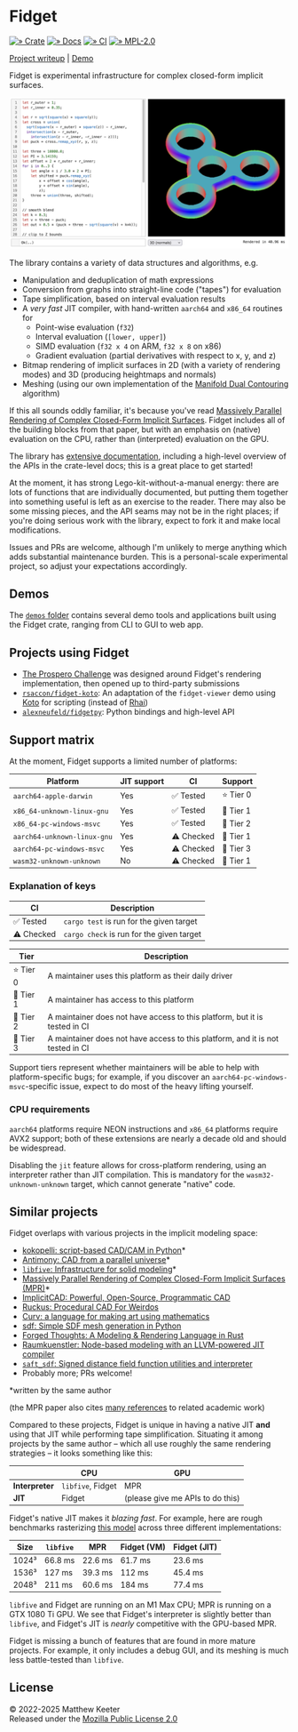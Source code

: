 # Fidget
[![» Crate](https://badgen.net/crates/v/fidget)](https://crates.io/crates/fidget)
[![» Docs](https://badgen.net/badge/api/docs.rs/df3600)](https://docs.rs/fidget/)
[![» CI](https://badgen.net/github/checks/mkeeter/fidget/main)](https://github.com/mkeeter/fidget/actions/)
[![» MPL-2.0](https://badgen.net/github/license/mkeeter/fidget)](LICENSE.txt)

[Project writeup](https://mattkeeter.com/projects/fidget) | [Demo](https://mattkeeter.com/projects/fidget/demo)

Fidget is experimental infrastructure for complex closed-form implicit surfaces.

[![screenshot of web editor](demos/web-editor/screenshot.png)](https://mattkeeter.com/projects/fidget/demo)

The library contains a variety of data structures and algorithms, e.g.

- Manipulation and deduplication of math expressions
- Conversion from graphs into straight-line code ("tapes") for evaluation
- Tape simplification, based on interval evaluation results
- A _very fast_ JIT compiler, with hand-written `aarch64` and `x86_64` routines
  for
    - Point-wise evaluation (`f32`)
    - Interval evaluation (`[lower, upper]`)
    - SIMD evaluation (`f32 x 4` on ARM, `f32 x 8` on x86)
    - Gradient evaluation (partial derivatives with respect to x, y, and z)
- Bitmap rendering of implicit surfaces in 2D (with a variety of rendering
  modes) and 3D (producing heightmaps and normals)
- Meshing (using our own implementation of the
  [Manifold Dual Contouring](https://people.engr.tamu.edu/schaefer/research/dualsimp_tvcg.pdf)
  algorithm)

If this all sounds oddly familiar, it's because you've read
[Massively Parallel Rendering of Complex Closed-Form Implicit Surfaces](https://www.mattkeeter.com/research/mpr/).
Fidget includes all of the building blocks from that paper, but with an emphasis
on (native) evaluation on the CPU, rather than (interpreted) evaluation on the
GPU.

The library has [extensive documentation](https://docs.rs/fidget/latest/fidget/),
including a high-level overview of the APIs in the crate-level docs; this is a
great place to get started!

At the moment, it has strong Lego-kit-without-a-manual energy: there are lots of
functions that are individually documented, but putting them together into
something useful is left as an exercise to the reader.  There may also be some
missing pieces, and the API seams may not be in the right places; if you're
doing serious work with the library, expect to fork it and make local
modifications.

Issues and PRs are welcome, although I'm unlikely to merge anything which adds
substantial maintenance burden.  This is a personal-scale experimental project,
so adjust your expectations accordingly.

## Demos
The [`demos` folder](demos/README.md) contains several demo tools and
applications built using the Fidget crate,
ranging from CLI to GUI to web app.

## Projects using Fidget
- [The Prospero Challenge](https://mattkeeter.com/projects/prospero) was
  designed around Fidget's rendering implementation, then opened up to
  third-party submissions
- [`rsaccon/fidget-koto`](https://github.com/rsaccon/fidget-koto): An adaptation
  of the `fidget-viewer` demo using [Koto](https://koto.dev/) for scripting
  (instead of [Rhai](https://rhai.rs))
- [`alexneufeld/fidgetpy`](https://github.com/alexneufeld/fidgetpy): Python
  bindings and high-level API

## Support matrix
At the moment, Fidget supports a limited number of platforms:

| Platform                    | JIT support | CI         | Support   |
|-----------------------------|-------------|------------|-----------|
| `aarch64-apple-darwin`      | Yes         | ✅ Tested  | ⭐️ Tier 0 |
| `x86_64-unknown-linux-gnu`  | Yes         | ✅ Tested  | 🥇 Tier 1 |
| `x86_64-pc-windows-msvc`    | Yes         | ✅ Tested  | 🥈 Tier 2 |
| `aarch64-unknown-linux-gnu` | Yes         | ⚠️  Checked | 🥇 Tier 1 |
| `aarch64-pc-windows-msvc`   | Yes         | ⚠️  Checked | 🥉 Tier 3 |
| `wasm32-unknown-unknown`    | No          | ⚠️  Checked | 🥇 Tier 1 |

### Explanation of keys
| CI         | Description                               |
|------------|-------------------------------------------|
| ✅ Tested  | `cargo test` is run for the given target  |
| ⚠️  Checked | `cargo check` is run for the given target |

| Tier      | Description                                                                    |
|-----------|--------------------------------------------------------------------------------|
| ⭐️ Tier 0 | A maintainer uses this platform as their daily driver                          |
| 🥇 Tier 1 | A maintainer has access to this platform                                       |
| 🥈 Tier 2 | A maintainer does not have access to this platform, but it is tested in CI     |
| 🥉 Tier 3 | A maintainer does not have access to this platform, and it is not tested in CI |

Support tiers represent whether maintainers will be able to help with
platform-specific bugs; for example, if you discover an
`aarch64-pc-windows-msvc`-specific issue, expect to do most of the heavy lifting
yourself.

### CPU requirements
`aarch64` platforms require NEON instructions and `x86_64` platforms require
AVX2 support; both of these extensions are nearly a decade old and should be
widespread.

Disabling the `jit` feature allows for cross-platform rendering, using an
interpreter rather than JIT compilation.  This is mandatory for the
`wasm32-unknown-unknown` target, which cannot generate "native" code.

## Similar projects
Fidget overlaps with various projects in the implicit modeling space:

- [kokopelli: script-based CAD/CAM in Python](https://mattkeeter.com/projects/kokopelli)*
- [Antimony: CAD from a parallel universe](https://mattkeeter.com/projects/antimony)*
- [`libfive`: Infrastructure for solid modeling](https://libfive.com)*
- [Massively Parallel Rendering of Complex Closed-Form Implicit Surfaces (MPR)](https://github.com/mkeeter/mpr)*
- [ImplicitCAD: Powerful, Open-Source, Programmatic CAD](https://implicitcad.org/)
- [Ruckus: Procedural CAD For Weirdos](https://docs.racket-lang.org/ruckus/index.html)
- [Curv: a language for making art using mathematics](https://github.com/curv3d/curv)
- [sdf: Simple SDF mesh generation in Python](https://github.com/fogleman/sdf)
- [Forged Thoughts: A Modeling & Rendering Language in Rust](https://forgedthoughts.com/)
- [Raumkuenstler: Node-based modeling with an LLVM-powered JIT compiler](https://github.com/elisabeth96/Raumkuenstler)
- [`saft_sdf`: Signed distance field function utilities and interpreter](https://docs.rs/saft-sdf/0.2.1/saft_sdf/)
- Probably more; PRs welcome!

*written by the same author

(the MPR paper also cites
[many references](https://dl.acm.org/doi/10.1145/3386569.3392429#sec-ref)
to related academic work)

Compared to these projects, Fidget is unique in having a native JIT **and**
using that JIT while performing tape simplification.  Situating it among
projects by the same author – which all use roughly the same rendering
strategies – it looks something like this:

|                 | CPU               | GPU
|-----------------|-------------------|------
| **Interpreter** | `libfive`, Fidget | MPR
| **JIT**         | Fidget            | (please give me APIs to do this)

Fidget's native JIT makes it _blazing fast_.
For example, here are rough benchmarks rasterizing [this model](https://www.mattkeeter.com/projects/siggraph/depth_norm@2x.png)
across three different implementations:

Size  | `libfive` | MPR     | Fidget (VM) | Fidget (JIT)
------|-----------|---------|-------------|---------------
1024³ | 66.8 ms   | 22.6 ms | 61.7 ms     | 23.6 ms
1536³ | 127 ms    | 39.3 ms | 112 ms      | 45.4 ms
2048³ | 211 ms    | 60.6 ms | 184 ms      | 77.4 ms

`libfive` and Fidget are running on an M1 Max CPU; MPR is running on a GTX 1080
Ti GPU.  We see that Fidget's interpreter is slightly better than `libfive`, and
Fidget's JIT is _nearly_ competitive with the GPU-based MPR.

Fidget is missing a bunch of features that are found in more mature projects.
For example, it only includes a debug GUI, and its meshing is much less
battle-tested than `libfive`.

## License
© 2022-2025 Matthew Keeter  
Released under the [Mozilla Public License 2.0](https://github.com/mkeeter/fidget/blob/main/LICENSE.txt)
